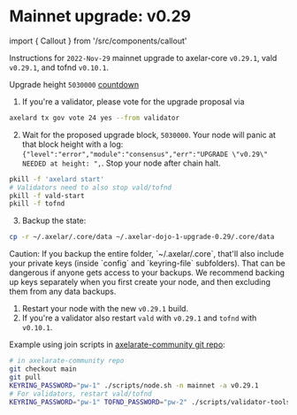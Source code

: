 # Mainnet upgrade: v0.29

import { Callout } from '/src/components/callout'

Instructions for `2022-Nov-29` mainnet upgrade to axelar-core `v0.29.1`, vald `v0.29.1`, and tofnd `v0.10.1`.

Upgrade height `5030000` [countdown](https://www.mintscan.io/axelar/blocks/5030000)

1. If you're a validator, please vote for the upgrade proposal via

```bash
axelard tx gov vote 24 yes --from validator
```

2. Wait for the proposed upgrade block, `5030000`. Your node will panic at that block height with a log: `{"level":"error","module":"consensus","err":"UPGRADE \"v0.29\" NEEDED at height: ",`. Stop your node after chain halt.

```bash
pkill -f 'axelard start'
# Validators need to also stop vald/tofnd
pkill -f vald-start
pkill -f tofnd
```

3. Backup the state:

```bash
cp -r ~/.axelar/.core/data ~/.axelar-dojo-1-upgrade-0.29/.core/data
```

<Callout type="warning" emoji="⚠️">
  Caution: If you backup the entire folder, `~/.axelar/.core`, that'll also include your private keys (inside `config` and `keyring-file` subfolders). That can be dangerous if anyone gets access to your backups. We recommend backing up keys separately when you first create your node, and then excluding them from any data backups.
</Callout>

1. Restart your node with the new `v0.29.1` build.
2. If you're a validator also restart `vald` with `v0.29.1` and `tofnd` with `v0.10.1`.

Example using join scripts in [axelarate-community git repo](https://github.com/axelarnetwork/axelarate-community):

```bash
# in axelarate-community repo
git checkout main
git pull
KEYRING_PASSWORD="pw-1" ./scripts/node.sh -n mainnet -a v0.29.1
# For validators, restart vald/tofnd
KEYRING_PASSWORD="pw-1" TOFND_PASSWORD="pw-2" ./scripts/validator-tools-host.sh -a v0.29.1 -q v0.10.1 -n mainnet
```
